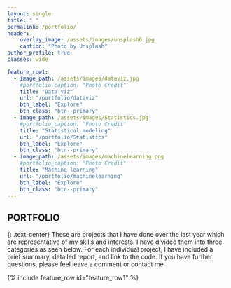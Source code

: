 ```yaml
---
layout: single
title: " "
permalink: /portfolio/
header:
    overlay_image: /assets/images/unsplash6.jpg
    caption: "Photo by Unsplash"
author_profile: true
classes: wide

feature_row1:
  - image_path: /assets/images/dataviz.jpg
    #portfolio_caption: "Photo Credit"
    title: "Data Viz"
    url: "/portfolio/dataviz"
    btn_label: "Explore"
    btn_class: "btn--primary"
  - image_path: /assets/images/Statistics.jpg
    #portfolio_caption: "Photo Credit"
    title: "Statistical modeling"
    url: "/portfolio/Statistics"
    btn_label: "Explore"
    btn_class: "btn--primary"
  - image_path: /assets/images/machinelearning.png
    #portfolio_caption: "Photo Credit"
    title: "Machine learning"
    url: "/portfolio/machinelearning"
    btn_label: "Explore"
    btn_class: "btn--primary"  
---
```


## PORTFOLIO 
{: .text-center}
These are projects that I have done over the last year which are representative of my skills and interests. I have divided them into three categories as seen below. For each individual project, I have included a brief summary, detailed report, and  link to the code. If you have further questions, please feel leave a comment or contact me

{% include feature_row id="feature_row1" %}


